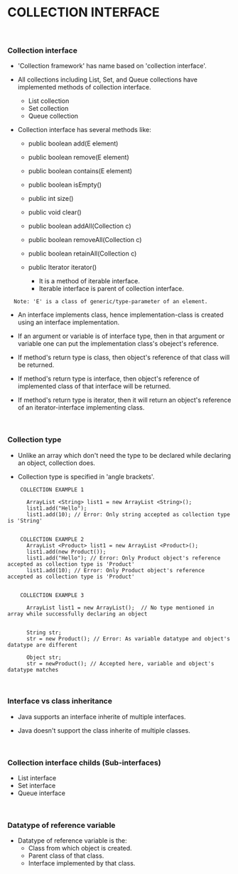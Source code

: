 # **COLLECTION INTERFACE**

<br>

### **Collection interface**

+ 'Collection framework' has name based on 'collection interface'.

+ All collections including List, Set, and Queue collections have implemented methods of collection interface.
  + List collection
  + Set collection
  + Queue collection

+ Collection interface has several methods like:
  + public boolean add(E element) 
  + public boolean remove(E element)
  + public boolean contains(E element)
  + public boolean isEmpty()
  + public int size()
  + public void clear()
  + public boolean addAll(Collection c)
  + public boolean removeAll(Collection c)
  + public boolean retainAll(Collection c)

  + public Iterator<E> iterator()
    + It is a method of iterable interface.
    + Iterable interface is parent of collection interface.

```
  Note: 'E' is a class of generic/type-parameter of an element.
```

+ An interface implements class, hence implementation-class is created using an interface implementation.

+ If an argument or variable is of interface type, then in that argument or variable one can put the implementation class's obeject's reference.

+ If method's return type is class, then object's reference of that class will be returned.

+ If method's return type is interface, then object's reference of implemented class of that interface will be returned.

+ If method's return type is iterator, then it will return an object's reference of an iterator-interface implementing class.

<br>

### **Collection type**

+ Unlike an array which don't need the type to be declared while declaring an object, collection does.

+ Collection type is specified in 'angle brackets'.

```
    COLLECTION EXAMPLE 1

      ArrayList <String> list1 = new ArrayList <String>();
      list1.add("Hello");
      list1.add(10); // Error: Only string accepted as collection type is 'String'


    COLLECTION EXAMPLE 2
      ArrayList <Product> list1 = new ArrayList <Product>();
      list1.add(new Product());
      list1.add("Hello"); // Error: Only Product object's reference accepted as collection type is 'Product'
      list1.add(10); // Error: Only Product object's reference accepted as collection type is 'Product'


    COLLECTION EXAMPLE 3

      ArrayList list1 = new ArrayList();  // No type mentioned in array while successfully declaring an object


      String str;
      str = new Product(); // Error: As variable datatype and object's datatype are different
    
      Object str;
      str = newProduct(); // Accepted here, variable and object's datatype matches
  ```

<br>

### **Interface vs class inheritance**

+ Java supports an interface inherite of multiple interfaces.

+ Java doesn't support the class inherite of multiple classes.

<br>

### **Collection interface childs (Sub-interfaces)**

+ List interface
+ Set interface
+ Queue interface

<br>

### **Datatype of reference variable**

+ Datatype of reference variable is the:
  + Class from which object is created.
  + Parent class of that class.
  + Interface implemented by that class.
